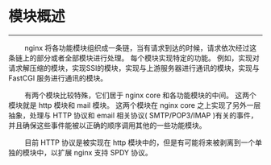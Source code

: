 # 模块概述
***

&emsp;&emsp;
nginx 将各功能模块组织成一条链，当有请求到达的时候，请求依次经过这条链上的部分或者全部模块进行处理。
每个模块实现特定的功能。
例如，实现对请求解压缩的模块，实现SSI的模块，实现与上游服务器进行通讯的模块，实现与 FastCGI 服务进行通讯的模块。

&emsp;&emsp;
有两个模块比较特殊，它们居于 nginx core 和各功能模块的中间。
这两个模块就是 http 模块和 mail 模块。
这两个模块在 nginx core 之上实现了另外一层抽象，处理与 HTTP 协议和 email 相关协议( SMTP/POP3/IMAP )有关的事件，并且确保这些事件能被以正确的顺序调用其他的一些功能模块。

&emsp;&emsp;
目前 HTTP 协议是被实现在 http 模块中的，但是有可能将来被剥离到一个单独的模块中，以扩展 nginx 支持 SPDY 协议。
